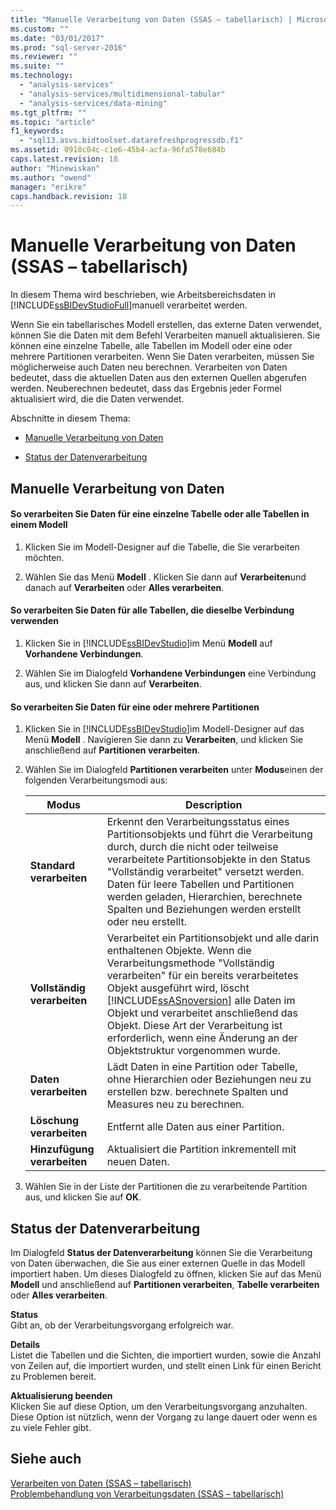 ```yaml
---
title: "Manuelle Verarbeitung von Daten (SSAS – tabellarisch) | Microsoft Docs"
ms.custom: ""
ms.date: "03/01/2017"
ms.prod: "sql-server-2016"
ms.reviewer: ""
ms.suite: ""
ms.technology: 
  - "analysis-services"
  - "analysis-services/multidimensional-tabular"
  - "analysis-services/data-mining"
ms.tgt_pltfrm: ""
ms.topic: "article"
f1_keywords: 
  - "sql13.asvs.bidtoolset.datarefreshprogressdb.f1"
ms.assetid: 0918c04c-c1e6-45b4-acfa-96fa578e684b
caps.latest.revision: 18
author: "Minewiskan"
ms.author: "owend"
manager: "erikre"
caps.handback.revision: 18
---
```

# Manuelle Verarbeitung von Daten (SSAS – tabellarisch)
  In diesem Thema wird beschrieben, wie Arbeitsbereichsdaten in [!INCLUDE[ssBIDevStudioFull](../../includes/ssbidevstudiofull-md.md)]manuell verarbeitet werden.  
  
 Wenn Sie ein tabellarisches Modell erstellen, das externe Daten verwendet, können Sie die Daten mit dem Befehl Verarbeiten manuell aktualisieren. Sie können eine einzelne Tabelle, alle Tabellen im Modell oder eine oder mehrere Partitionen verarbeiten. Wenn Sie Daten verarbeiten, müssen Sie möglicherweise auch Daten neu berechnen.  Verarbeiten von Daten bedeutet, dass die aktuellen Daten aus den externen Quellen abgerufen werden. Neuberechnen bedeutet, dass das Ergebnis jeder Formel aktualisiert wird, die die Daten verwendet.  
  
 Abschnitte in diesem Thema:  
  
-   [Manuelle Verarbeitung von Daten](#bkmk_mahually_process)  
  
-   [Status der Datenverarbeitung](#bkmk_data_process_progress)  
  
##  <a name="bkmk_mahually_process"></a> Manuelle Verarbeitung von Daten  
  
#### So verarbeiten Sie Daten für eine einzelne Tabelle oder alle Tabellen in einem Modell  
  
1.  Klicken Sie im Modell-Designer auf die Tabelle, die Sie verarbeiten möchten.  
  
2.  Wählen Sie das Menü **Modell** . Klicken Sie dann auf **Verarbeiten**und danach auf **Verarbeiten** oder **Alles verarbeiten**.  
  
#### So verarbeiten Sie Daten für alle Tabellen, die dieselbe Verbindung verwenden  
  
1.  Klicken Sie in [!INCLUDE[ssBIDevStudio](../../includes/ssbidevstudio-md.md)]im Menü **Modell** auf **Vorhandene Verbindungen**.  
  
2.  Wählen Sie im Dialogfeld **Vorhandene Verbindungen** eine Verbindung aus, und klicken Sie dann auf **Verarbeiten**.  
  
#### So verarbeiten Sie Daten für eine oder mehrere Partitionen  
  
1.  Klicken Sie in [!INCLUDE[ssBIDevStudio](../../includes/ssbidevstudio-md.md)]im Modell-Designer auf das Menü **Modell** . Navigieren Sie dann zu **Verarbeiten**, und klicken Sie anschließend auf **Partitionen verarbeiten**.  
  
2.  Wählen Sie im Dialogfeld **Partitionen verarbeiten** unter **Modus**einen der folgenden Verarbeitungsmodi aus:  
  
    |Modus|Description|  
    |----------|-----------------|  
    |**Standard verarbeiten**|Erkennt den Verarbeitungsstatus eines Partitionsobjekts und führt die Verarbeitung durch, durch die nicht oder teilweise verarbeitete Partitionsobjekte in den Status "Vollständig verarbeitet" versetzt werden. Daten für leere Tabellen und Partitionen werden geladen, Hierarchien, berechnete Spalten und Beziehungen werden erstellt oder neu erstellt.|  
    |**Vollständig verarbeiten**|Verarbeitet ein Partitionsobjekt und alle darin enthaltenen Objekte. Wenn die Verarbeitungsmethode "Vollständig verarbeiten" für ein bereits verarbeitetes Objekt ausgeführt wird, löscht [!INCLUDE[ssASnoversion](../../includes/ssasnoversion-md.md)] alle Daten im Objekt und verarbeitet anschließend das Objekt. Diese Art der Verarbeitung ist erforderlich, wenn eine Änderung an der Objektstruktur vorgenommen wurde.|  
    |**Daten verarbeiten**|Lädt Daten in eine Partition oder Tabelle, ohne Hierarchien oder Beziehungen neu zu erstellen bzw. berechnete Spalten und Measures neu zu berechnen.|  
    |**Löschung verarbeiten**|Entfernt alle Daten aus einer Partition.|  
    |**Hinzufügung verarbeiten**|Aktualisiert die Partition inkrementell mit neuen Daten.|  
  
3.  Wählen Sie in der Liste der Partitionen die zu verarbeitende Partition aus, und klicken Sie auf **OK**.  
  
##  <a name="bkmk_data_process_progress"></a> Status der Datenverarbeitung  
 Im Dialogfeld **Status der Datenverarbeitung** können Sie die Verarbeitung von Daten überwachen, die Sie aus einer externen Quelle in das Modell importiert haben. Um dieses Dialogfeld zu öffnen, klicken Sie auf das Menü **Modell** und anschließend auf **Partitionen verarbeiten**, **Tabelle verarbeiten** oder **Alles verarbeiten**.  
  
 **Status**  
 Gibt an, ob der Verarbeitungsvorgang erfolgreich war.  
  
 **Details**  
 Listet die Tabellen und die Sichten, die importiert wurden, sowie die Anzahl von Zeilen auf, die importiert wurden, und stellt einen Link für einen Bericht zu Problemen bereit.  
  
 **Aktualisierung beenden**  
 Klicken Sie auf diese Option, um den Verarbeitungsvorgang anzuhalten. Diese Option ist nützlich, wenn der Vorgang zu lange dauert oder wenn es zu viele Fehler gibt.  
  
## Siehe auch  
 [Verarbeiten von Daten &#40;SSAS – tabellarisch&#41;](../../analysis-services/tabular-models/process-data-ssas-tabular.md)   
 [Problembehandlung von Verarbeitungsdaten &#40;SSAS – tabellarisch&#41;](../../analysis-services/troubleshoot-process-data-ssas-tabular.md)  
  
  